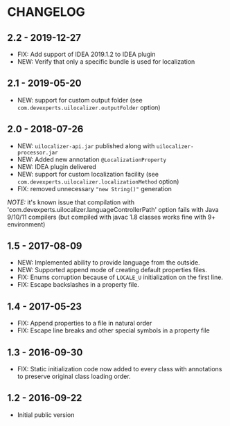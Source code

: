
# CHANGELOG

## 2.2 - 2019-12-27

- FIX: Add support of IDEA 2019.1.2 to IDEA plugin
- NEW: Verify that only a specific bundle is used for localization

## 2.1 - 2019-05-20

- NEW: support for custom output folder (see `com.devexperts.uilocalizer.outputFolder` option)

## 2.0 - 2018-07-26

- NEW: `uilocalizer-api.jar` published along with `uilocalizer-processor.jar` 
- NEW: Added new annotation `@LocalizationProperty`
- NEW: IDEA plugin delivered
- NEW: support for custom localization facility (see `com.devexperts.uilocalizer.localizationMethod` option)
- FIX: removed unnecessary `"new String()"` generation

*NOTE:* it's known issue that compilation with 'com.devexperts.uilocalizer.languageControllerPath' option fails 
with Java 9/10/11 compilers (but compiled with javac 1.8 classes works fine with 9+ environment)

## 1.5 - 2017-08-09
- NEW: Implemented ability to provide language from the outside.
- NEW: Supported append mode of creating default properties files.
- FIX: Enums corruption because of `LOCALE_U` initialization on the first line.
- FIX: Escape backslashes in a property file.

## 1.4 - 2017-05-23

- FIX: Append properties to a file in natural order
- FIX: Escape line breaks and other special symbols in a property file

## 1.3 - 2016-09-30

- FIX: Static initialization code now added to every class with annotations to preserve original class loading order.

## 1.2 - 2016-09-22

- Initial public version

